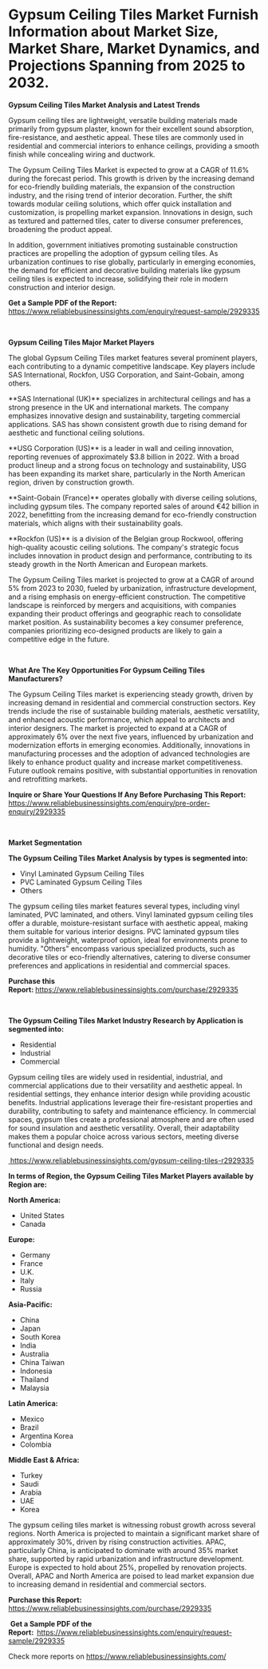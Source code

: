 <p><h1>Gypsum Ceiling Tiles Market Furnish Information about Market Size, Market Share, Market Dynamics, and Projections Spanning from 2025 to 2032.</h1></p><p><strong>Gypsum Ceiling Tiles Market Analysis and Latest Trends</strong></p>
<p><p>Gypsum ceiling tiles are lightweight, versatile building materials made primarily from gypsum plaster, known for their excellent sound absorption, fire-resistance, and aesthetic appeal. These tiles are commonly used in residential and commercial interiors to enhance ceilings, providing a smooth finish while concealing wiring and ductwork.</p><p>The Gypsum Ceiling Tiles Market is expected to grow at a CAGR of 11.6% during the forecast period. This growth is driven by the increasing demand for eco-friendly building materials, the expansion of the construction industry, and the rising trend of interior decoration. Further, the shift towards modular ceiling solutions, which offer quick installation and customization, is propelling market expansion. Innovations in design, such as textured and patterned tiles, cater to diverse consumer preferences, broadening the product appeal.</p><p>In addition, government initiatives promoting sustainable construction practices are propelling the adoption of gypsum ceiling tiles. As urbanization continues to rise globally, particularly in emerging economies, the demand for efficient and decorative building materials like gypsum ceiling tiles is expected to increase, solidifying their role in modern construction and interior design.</p></p>
<p><strong>Get a Sample PDF of the Report:&nbsp;</strong> <a href="https://www.reliablebusinessinsights.com/enquiry/request-sample/2929335?utm_campaign=3259&utm_medium=2&utm_source=Github&utm_content=ia&utm_term=12032025&utm_id=gypsum-ceiling-tiles">https://www.reliablebusinessinsights.com/enquiry/request-sample/2929335</a></p>
<p>&nbsp;</p>
<p><strong>Gypsum Ceiling Tiles Major Market Players</strong></p>
<p><p>The global Gypsum Ceiling Tiles market features several prominent players, each contributing to a dynamic competitive landscape. Key players include SAS International, Rockfon, USG Corporation, and Saint-Gobain, among others.</p><p>**SAS International (UK)** specializes in architectural ceilings and has a strong presence in the UK and international markets. The company emphasizes innovative design and sustainability, targeting commercial applications. SAS has shown consistent growth due to rising demand for aesthetic and functional ceiling solutions.</p><p>**USG Corporation (US)** is a leader in wall and ceiling innovation, reporting revenues of approximately $3.8 billion in 2022. With a broad product lineup and a strong focus on technology and sustainability, USG has been expanding its market share, particularly in the North American region, driven by construction growth.</p><p>**Saint-Gobain (France)** operates globally with diverse ceiling solutions, including gypsum tiles. The company reported sales of around €42 billion in 2022, benefitting from the increasing demand for eco-friendly construction materials, which aligns with their sustainability goals.</p><p>**Rockfon (US)** is a division of the Belgian group Rockwool, offering high-quality acoustic ceiling solutions. The company's strategic focus includes innovation in product design and performance, contributing to its steady growth in the North American and European markets.</p><p>The Gypsum Ceiling Tiles market is projected to grow at a CAGR of around 5% from 2023 to 2030, fueled by urbanization, infrastructure development, and a rising emphasis on energy-efficient construction. The competitive landscape is reinforced by mergers and acquisitions, with companies expanding their product offerings and geographic reach to consolidate market position. As sustainability becomes a key consumer preference, companies prioritizing eco-designed products are likely to gain a competitive edge in the future.</p></p>
<p>&nbsp;</p>
<p><strong>What Are The Key Opportunities For Gypsum Ceiling Tiles Manufacturers?</strong></p>
<p><p>The Gypsum Ceiling Tiles market is experiencing steady growth, driven by increasing demand in residential and commercial construction sectors. Key trends include the rise of sustainable building materials, aesthetic versatility, and enhanced acoustic performance, which appeal to architects and interior designers. The market is projected to expand at a CAGR of approximately 6% over the next five years, influenced by urbanization and modernization efforts in emerging economies. Additionally, innovations in manufacturing processes and the adoption of advanced technologies are likely to enhance product quality and increase market competitiveness. Future outlook remains positive, with substantial opportunities in renovation and retrofitting markets.</p></p>
<p><strong>Inquire or Share Your Questions If Any Before Purchasing This Report:</strong> <a href="https://www.reliablebusinessinsights.com/enquiry/pre-order-enquiry/2929335?utm_campaign=3259&utm_medium=2&utm_source=Github&utm_content=ia&utm_term=12032025&utm_id=gypsum-ceiling-tiles">https://www.reliablebusinessinsights.com/enquiry/pre-order-enquiry/2929335</a></p>
<p>&nbsp;</p>
<p><strong>Market Segmentation</strong></p>
<p><strong>The Gypsum Ceiling Tiles Market Analysis by types is segmented into:</strong></p>
<p><ul><li>Vinyl Laminated Gypsum Ceiling Tiles</li><li>PVC Laminated Gypsum Ceiling Tiles</li><li>Others</li></ul></p>
<p><p>The gypsum ceiling tiles market features several types, including vinyl laminated, PVC laminated, and others. Vinyl laminated gypsum ceiling tiles offer a durable, moisture-resistant surface with aesthetic appeal, making them suitable for various interior designs. PVC laminated gypsum tiles provide a lightweight, waterproof option, ideal for environments prone to humidity. "Others" encompass various specialized products, such as decorative tiles or eco-friendly alternatives, catering to diverse consumer preferences and applications in residential and commercial spaces.</p></p>
<p><strong>Purchase this Report:&nbsp;</strong><a href="https://www.reliablebusinessinsights.com/purchase/2929335?utm_campaign=3259&utm_medium=2&utm_source=Github&utm_content=ia&utm_term=12032025&utm_id=gypsum-ceiling-tiles">https://www.reliablebusinessinsights.com/purchase/2929335</a></p>
<p>&nbsp;</p>
<p><strong>The Gypsum Ceiling Tiles Market Industry Research by Application is segmented into:</strong></p>
<p><ul><li>Residential</li><li>Industrial</li><li>Commercial</li></ul></p>
<p><p>Gypsum ceiling tiles are widely used in residential, industrial, and commercial applications due to their versatility and aesthetic appeal. In residential settings, they enhance interior design while providing acoustic benefits. Industrial applications leverage their fire-resistant properties and durability, contributing to safety and maintenance efficiency. In commercial spaces, gypsum tiles create a professional atmosphere and are often used for sound insulation and aesthetic versatility. Overall, their adaptability makes them a popular choice across various sectors, meeting diverse functional and design needs.</p></p>
<p><a href="https://www.reliablebusinessinsights.com/gypsum-ceiling-tiles-r2929335?utm_campaign=3259&utm_medium=2&utm_source=Github&utm_content=ia&utm_term=12032025&utm_id=gypsum-ceiling-tiles">&nbsp;https://www.reliablebusinessinsights.com/gypsum-ceiling-tiles-r2929335</a></p>
<p><strong>In terms of Region, the Gypsum Ceiling Tiles Market Players available by Region are:</strong></p>
<p>
    <p> <strong> North America: </strong>
        <ul>
            <li>United States</li>
            <li>Canada</li>
        </ul>
        </p> 
    <p> <strong> Europe: </strong>
        <ul>
            <li>Germany</li>
            <li>France</li>
            <li>U.K.</li>
            <li>Italy</li>
            <li>Russia</li>
        </ul>
        </p> 
    <p> <strong> Asia-Pacific: </strong>
        <ul>
            <li>China</li>
            <li>Japan</li>
            <li>South Korea</li>
            <li>India</li>
            <li>Australia</li>
            <li>China Taiwan</li>
            <li>Indonesia</li>
            <li>Thailand</li>
            <li>Malaysia</li>
        </ul>
        </p> 
    <p> <strong> Latin America: </strong>
        <ul>
            <li>Mexico</li>
            <li>Brazil</li>
            <li>Argentina Korea</li>
            <li>Colombia</li>
        </ul>
        </p> 
    <p> <strong> Middle East & Africa: </strong>
        <ul>
            <li>Turkey</li>
            <li>Saudi</li>
            <li>Arabia</li>
            <li>UAE</li>
            <li>Korea</li>
        </ul>
    </p>
    </p>
<p><p>The gypsum ceiling tiles market is witnessing robust growth across several regions. North America is projected to maintain a significant market share of approximately 30%, driven by rising construction activities. APAC, particularly China, is anticipated to dominate with around 35% market share, supported by rapid urbanization and infrastructure development. Europe is expected to hold about 25%, propelled by renovation projects. Overall, APAC and North America are poised to lead market expansion due to increasing demand in residential and commercial sectors.</p></p>
<p><strong>Purchase this Report: </strong><a href="https://www.reliablebusinessinsights.com/purchase/2929335?utm_campaign=3259&utm_medium=2&utm_source=Github&utm_content=ia&utm_term=12032025&utm_id=gypsum-ceiling-tiles">https://www.reliablebusinessinsights.com/purchase/2929335</a></p>
<p>&nbsp;<strong>Get a Sample PDF of the Report:&nbsp;&nbsp;</strong><a href="https://www.reliablebusinessinsights.com/enquiry/request-sample/2929335?utm_campaign=3259&utm_medium=2&utm_source=Github&utm_content=ia&utm_term=12032025&utm_id=gypsum-ceiling-tiles">https://www.reliablebusinessinsights.com/enquiry/request-sample/2929335</a></p>
<p><strong></strong></p>
<p>Check more reports on <a href="https://www.reliablebusinessinsights.com/?utm_campaign=3259&utm_medium=2&utm_source=Github&utm_content=ia&utm_term=12032025&utm_id=gypsum-ceiling-tiles">https://www.reliablebusinessinsights.com/</a></p>